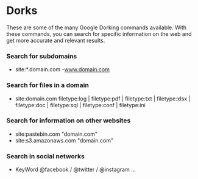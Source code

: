 # Dorks
These are some of the many Google Dorking commands available. With these commands, you can search for specific information on the web and get more accurate and relevant results.

### Search for subdomains
- site:*.domain.com -www.domain.com

### Search for files in a domain
- site:domain.com filetype:log | filetype:pdf | filetype:txt | filetype:xlsx | filetype:doc | filetype:sql | filetype:conf | filetype:ini 


### Search for information on other websites
- site:pastebin.com "domain.com"
- site:s3.amazonaws.com "domain.com"

### Search in social networks
- KeyWord @facebook / @twitter / @instagram ...


